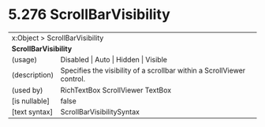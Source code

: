 <html dir="LTR" xmlns:mshelp="http://msdn.microsoft.com/mshelp" xmlns:ddue="http://ddue.schemas.microsoft.com/authoring/2003/5" xmlns:xlink="http://www.w3.org/1999/xlink" xmlns:tool="http://www.microsoft.com/tooltip">

<body>
 <input type="hidden" id="userDataCache" class="userDataStyle">
 <input type="hidden" id="hiddenScrollOffset">
 <img id="dropDownImage" style="display:none; height:0; width:0;" src="../local/drpdown.gif">
 <img id="dropDownHoverImage" style="display:none; height:0; width:0;" src="../local/drpdown_orange.gif">
 <img id="collapseImage" style="display:none; height:0; width:0;" src="../local/collapse.gif">
 <img id="expandImage" style="display:none; height:0; width:0;" src="../local/exp.gif">
 <img id="collapseAllImage" style="display:none; height:0; width:0;" src="../local/collall.gif">
 <img id="expandAllImage" style="display:none; height:0; width:0;" src="../local/expall.gif">
 <img id="copyImage" style="display:none; height:0; width:0;" src="../local/copycode.gif">
 <img id="copyHoverImage" style="display:none; height:0; width:0;" src="../local/copycodeHighlight.gif">
 <div id="header"><h1 class="heading">5.276 ScrollBarVisibility</h1></div>

 <div id="mainSection">
 <div id="mainBody">
 <div id="allHistory" class="saveHistory" onsave="saveAll()" onload="loadAll()"></div>
 <p xmlns:wsd="http://wsdev.schemas.microsoft.com/authoring/2008/2" xmlns:msxsl="urn:schemas-microsoft-com:xslt" xmlns:script="urn:script" xmlns:build="urn:build">
 </p>
 <div id="sectionSection0" class="section" name="collapseableSection">
 <content xmlns="http://ddue.schemas.microsoft.com/authoring/2003/5" xmlns:wsd="http://wsdev.schemas.microsoft.com/authoring/2008/2" xmlns:msxsl="urn:schemas-microsoft-com:xslt" xmlns:script="urn:script" xmlns:build="urn:build">
 </content>
 </div>
 <div id="sectionSection1" class="section" name="collapseableSection">
 <content xmlns="http://ddue.schemas.microsoft.com/authoring/2003/5" xmlns:wsd="http://wsdev.schemas.microsoft.com/authoring/2008/2" xmlns:msxsl="urn:schemas-microsoft-com:xslt" xmlns:script="urn:script" xmlns:build="urn:build">
 <table class="ProtocolAuthoredTable" xmlns="">
 <tr><td colspan="2">
<mshelp:link keywords="55aacd72-e114-4aa1-b774-3f7ded5e1f7d" tabindex="0">x:Object</mshelp:link> &gt; <mshelp:link keywords="8efaaac3-4b6b-4ce9-8b70-7dcce0dd4801" tabindex="0">ScrollBarVisibility</mshelp:link> </td>
 </tr>
 <tr><td colspan="2">
 <b>ScrollBarVisibility</b> </td>
 </tr>
 <tr><td><div class="indent0">(usage)</div></td>
 <td><mshelp:link keywords="4bb18fa2-fca4-42c4-8f10-b649b969a21f" tabindex="0">Disabled</mshelp:link> | <mshelp:link keywords="4bb18fa2-fca4-42c4-8f10-b649b969a21f" tabindex="0">Auto</mshelp:link> | <mshelp:link keywords="4bb18fa2-fca4-42c4-8f10-b649b969a21f" tabindex="0">Hidden</mshelp:link> | <mshelp:link keywords="4bb18fa2-fca4-42c4-8f10-b649b969a21f" tabindex="0">Visible</mshelp:link></td>
 </tr>
 <tr><td><div class="indent0">(description)</div></td>
 <td>Specifies the visibility of a scrollbar within a ScrollViewer control.</td>
 </tr>
 <tr><td><div class="indent0">(used by)</div></td>
 <td><mshelp:link keywords="5e0129ab-3b4d-4aaa-a965-127e5045765d" tabindex="0">RichTextBox</mshelp:link> <mshelp:link keywords="58c94631-e2de-45de-8dfc-21a4ef65dba1" tabindex="0">ScrollViewer</mshelp:link> <mshelp:link keywords="f45956d3-9e81-4d99-b3b9-a5bad3803983" tabindex="0">TextBox</mshelp:link></td>
 </tr>
 <tr><td><div class="indent0">[is nullable]</div></td>
 <td>false</td>
 </tr>
 <tr><td><div class="indent0">[text syntax]</div></td>
 <td><mshelp:link keywords="4bb18fa2-fca4-42c4-8f10-b649b969a21f" tabindex="0">ScrollBarVisibilitySyntax</mshelp:link></td>
 </tr>
</table>
 </content>
 </div>
 <!--[if gte IE 5]>
 <tool:tip element="languageFilterToolTip" avoidmouse="false"/>
 <![endif]-->
 </div>
 <a name="feedback"></a><span></span>
 </div>
</body></html>
